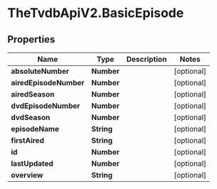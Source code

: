 # TheTvdbApiV2.BasicEpisode

## Properties
Name | Type | Description | Notes
------------ | ------------- | ------------- | -------------
**absoluteNumber** | **Number** |  | [optional] 
**airedEpisodeNumber** | **Number** |  | [optional] 
**airedSeason** | **Number** |  | [optional] 
**dvdEpisodeNumber** | **Number** |  | [optional] 
**dvdSeason** | **Number** |  | [optional] 
**episodeName** | **String** |  | [optional] 
**firstAired** | **String** |  | [optional] 
**id** | **Number** |  | [optional] 
**lastUpdated** | **Number** |  | [optional] 
**overview** | **String** |  | [optional] 


